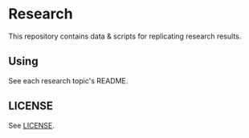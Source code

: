 # Research #

This repository contains data & scripts for replicating research results.

## Using ##

See each research topic's README.

## LICENSE ##

See [LICENSE](LICENSE).
